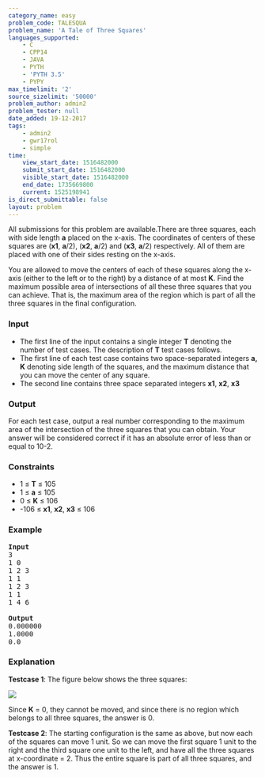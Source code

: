 ```yaml
---
category_name: easy
problem_code: TALESQUA
problem_name: 'A Tale of Three Squares'
languages_supported:
    - C
    - CPP14
    - JAVA
    - PYTH
    - 'PYTH 3.5'
    - PYPY
max_timelimit: '2'
source_sizelimit: '50000'
problem_author: admin2
problem_tester: null
date_added: 19-12-2017
tags:
    - admin2
    - gwr17rol
    - simple
time:
    view_start_date: 1516482000
    submit_start_date: 1516482000
    visible_start_date: 1516482000
    end_date: 1735669800
    current: 1525198941
is_direct_submittable: false
layout: problem
---
```

All submissions for this problem are available.There are three squares, each with side length **a** placed on the x-axis. The coordinates of centers of these squares are (**x1**, **a**/2), (**x2**, **a**/2) and (**x3**, **a**/2) respectively. All of them are placed with one of their sides resting on the x-axis.

You are allowed to move the centers of each of these squares along the x-axis (either to the left or to the right) by a distance of at most **K**. Find the maximum possible area of intersections of all these three squares that you can achieve. That is, the maximum area of the region which is part of all the three squares in the final configuration.

### Input

- The first line of the input contains a single integer **T** denoting the number of test cases. The description of **T** test cases follows.
- The first line of each test case contains two space-separated integers **a, K** denoting side length of the squares, and the maximum distance that you can move the center of any square.
- The second line contains three space separated integers **x1**, **x2**, **x3**

### Output

For each test case, output a real number corresponding to the maximum area of the intersection of the three squares that you can obtain. Your answer will be considered correct if it has an absolute error of less than or equal to 10-2.

### Constraints

- 1 ≤ **T** ≤ 105
- 1 ≤ **a** ≤ 105
- 0 ≤ **K** ≤ 106
- -106 ≤ **x1**, **x2**, **x3** ≤ 106

### Example

<pre>
<b>Input</b>
3
1 0
1 2 3
1 1
1 2 3
1 1
1 4 6

<b>Output</b>
0.000000
1.0000
0.0
</pre>
### Explanation

**Testcase 1**: The figure below shows the three squares:

![](https://codechef_shared.s3.amazonaws.com/download/upload/ACM17GWR/TALESQUA.png)

Since **K** = 0, they cannot be moved, and since there is no region which belongs to all three squares, the answer is 0.

**Testcase 2**: The starting configuration is the same as above, but now each of the squares can move 1 unit. So we can move the first square 1 unit to the right and the third square one unit to the left, and have all the three squares at x-coordinate = 2. Thus the entire square is part of all three squares, and the answer is 1.

